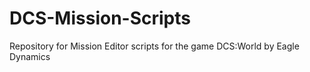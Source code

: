 DCS-Mission-Scripts
===================

Repository for Mission Editor scripts for the game DCS:World by Eagle Dynamics
